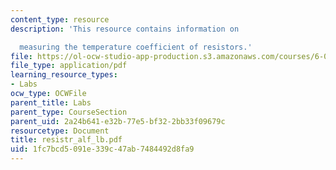 ```yaml
---
content_type: resource
description: 'This resource contains information on

  measuring the temperature coefficient of resistors.'
file: https://ol-ocw-studio-app-production.s3.amazonaws.com/courses/6-071j-introduction-to-electronics-signals-and-measurement-spring-2006/1fc7bcd5091e339c47ab7484492d8fa9_resistr_alf_lb.pdf
file_type: application/pdf
learning_resource_types:
- Labs
ocw_type: OCWFile
parent_title: Labs
parent_type: CourseSection
parent_uid: 2a24b641-e32b-77e5-bf32-2bb33f09679c
resourcetype: Document
title: resistr_alf_lb.pdf
uid: 1fc7bcd5-091e-339c-47ab-7484492d8fa9
---
```

